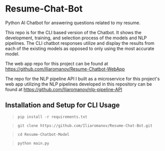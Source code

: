 # Resume-Chat-Bot
Python AI Chatbot for answering questions related to my resume. <!-- utilizing tensorflow keras DNN and sklearn LinearSVC models as well as nltk and spacy for NLP.-->

This repo is for the CLI based version of the Chatbot. It shows the development, training, and selection process of the models and NLP pipelines. The CLI chatbot responses utilize and display the results from each of the existing models as opposed to only using the most accurate model. 

The web app repo for this project can be found at https://github.com/Iliaromanov/Resume-Chatbot-WebApp

The repo for the NLP pipeline API I built as a microservice for this project's web app utilizing the NLP pipelines developed in this repository can be found at https://github.com/Iliaromanov/nlp-pipeline-API

## Installation and Setup for CLI Usage

> `pip install -r requirements.txt`

> `git clone https://github.com/Iliaromanov/Resume-Chat-Bot.git`

> `cd Resume-Chatbot-Model`

> `python main.py`

<!--
Intents I want to use in the future but don't have the frontend for yet:

{"tag": "iliaBOT_other_options",
    "patterns": ["What other things can you tell me about?",
                 "What else can you help me with?",
                 "What are my other options?",
                 "Is there anything else you can do, besides what you've shown me?",
                 "What else can you tell me",
                 "How else can you help me",
                 "What are my other options?",
                 "Can you show me the other options",
                 "Could you show me anything else, other than what I've seen so far?",
                 "Extra other options",
                 "other options"
                ],
    "responses": ["😳 Looks like you found a feature Ilia hasn't finished building yet. For now lets just move on pretend this never happened ..."],
    "context_set": "Here are some other things I can help you with"
},
-->
